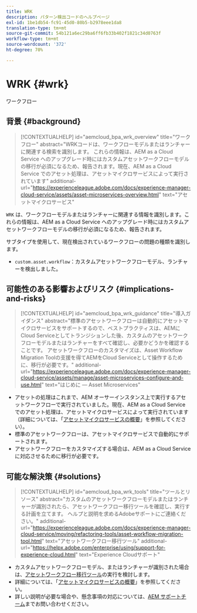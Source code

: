 ```yaml
---
title: WRK
description: パターン検出コードのヘルプページ
exl-id: 1be1db54-fc91-45d0-80b5-b2978eee1da8
translation-type: tm+mt
source-git-commit: 54b121a6ec29ba6ff6fb33b402f1821c34d0763f
workflow-type: tm+mt
source-wordcount: '372'
ht-degree: 70%

---
```


# WRK {#wrk}

ワークフロー

## 背景 {#background}

>[!CONTEXTUALHELP]
>id="aemcloud_bpa_wrk_overview"
>title="ワークフロー"
>abstract="WRKコードは、ワークフローモデルまたはランチャーに関連する検索を識別します。 これらの情報は、AEM as a Cloud Service へのアップグレード時にはカスタムアセットワークフローモデルの移行が必須になるため、報告されます。現在、AEM as a Cloud Service でのアセット処理は、アセットマイクロサービスによって実行されています"
>additional-url="https://experienceleague.adobe.com/docs/experience-manager-cloud-service/assets/asset-microservices-overview.html" text="アセットマイクロサービス"

`WRK` は、ワークフローモデルまたはランチャーに関連する情報を識別します。これらの情報は、AEM as a Cloud Service へのアップグレード時にはカスタムアセットワークフローモデルの移行が必須になるため、報告されます。

サブタイプを使用して、現在検出されているワークフローの問題の種類を識別します。

* `custom.asset.workflow`：カスタムアセットワークフローモデル、ランチャーを検出しました。

## 可能性のある影響およびリスク {#implications-and-risks}

>[!CONTEXTUALHELP]
>id="aemcloud_bpa_wrk_guidance"
>title="導入ガイダンス"
>abstract="標準のアセットワークフローは自動的にアセットマイクロサービスをサポートするので、ベストプラクティスは、AEMにCloud Serviceとしてトランジションした後、カスタムのアセットワークフローモデルまたはランチャーをすべて確認し、必要かどうかを確認することです。 アセットワークフローのカスタマイズは、Asset Workflow Migration Toolの支援を得てAEMをCloud Serviceとして操作するために、移行が必要です。"
>additional-url="https://experienceleague.adobe.com/docs/experience-manager-cloud-service/assets/manage/asset-microservices-configure-and-use.html" text="はじめに — Asset Microservices"

* アセットの処理はこれまで、AEM オーサーインスタンス上で実行するアセットワークフローで実行されていました。現在、AEM as a Cloud Service でのアセット処理は、アセットマイクロサービスによって実行されています（詳細については、「[アセットマイクロサービスの概要](https://experienceleague.adobe.com/docs/experience-manager-cloud-service/assets/asset-microservices-overview.html?lang=ja)」を参照してください）。
* 標準のアセットワークフローは、アセットマイクロサービスで自動的にサポートされます。
* アセットワークフローをカスタマイズする場合は、AEM as a Cloud Service に対応させるために移行が必要です。

## 可能な解決策 {#solutions}

>[!CONTEXTUALHELP]
>id="aemcloud_bpa_wrk_tools"
>title="ツールとリソース"
>abstract="カスタムのアセットワークフローモデルまたはランチャーが識別されたら、アセットワークフロー移行ツールを確認し、実行する計画を立てます。 ヘルプと説明を求めるAdobeサポートにご連絡ください。"
>additional-url="https://experienceleague.adobe.com/docs/experience-manager-cloud-service/moving/refactoring-tools/asset-workflow-migration-tool.html" text="アセットワークフロー移行ツール"
>additional-url="https://helpx.adobe.com/enterprise/using/support-for-experience-cloud.html" text="Experience Cloudサポート"

* カスタムアセットワークフローモデル、またはランチャーが識別された場合は、[アセットワークフロー移行ツール](https://experienceleague.adobe.com/docs/experience-manager-cloud-service/moving/refactoring-tools/asset-workflow-migration-tool.html?lang=ja)の実行を検討します。
* 詳細については、「[アセットマイクロサービスの概要](https://experienceleague.adobe.com/docs/experience-manager-cloud-service/assets/manage/asset-microservices-configure-and-use.html?lang=ja)」を参照してください。
* 詳しい説明が必要な場合や、懸念事項の対応については、[AEM サポートチーム](https://helpx.adobe.com/jp/enterprise/using/support-for-experience-cloud.html)までお問い合わせください。
